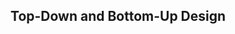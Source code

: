 <link rel="stylesheet" href="{{baseUrl}}/css/textbook.css">

<div class="website-content">

## Top-Down and Bottom-Up Design

<div id="main">

<include src="what/embed.md" boilerplate  />

</div>

</div>
